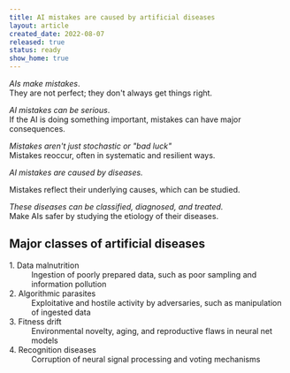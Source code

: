 ```yaml
---
title: AI mistakes are caused by artificial diseases
layout: article
created_date: 2022-08-07
released: true
status: ready
show_home: true
---
```


*AIs make mistakes*.<br/>They are not perfect; they don't always get things right.

*AI mistakes can be serious*.<br/>
If the AI is doing something important, mistakes can have major consequences.

*Mistakes aren't just stochastic or "bad luck"*<br/>
Mistakes reoccur, often in systematic and resilient ways.


*AI mistakes are caused by diseases.*<br/>
<!-- start_excerpt -->
Mistakes reflect their underlying causes, which can be studied.
<!-- end_excerpt -->

*These diseases can be classified, diagnosed, and treated.*<br/>
Make AIs safer by studying the etiology of their diseases.


## Major classes of artificial diseases

<dt>1. Data malnutrition</dt>
<dd>Ingestion of poorly prepared data, such as poor sampling and information pollution</dd>

<dt>2. Algorithmic parasites</dt>
<dd>Exploitative and hostile activity by adversaries, such as manipulation of ingested data</dd>

<dt>3. Fitness drift</dt>
<dd>Environmental novelty, aging, and reproductive flaws in neural net models</dd>

<dt>4. Recognition diseases</dt>
<dd>Corruption of neural signal processing and voting mechanisms</dd>


